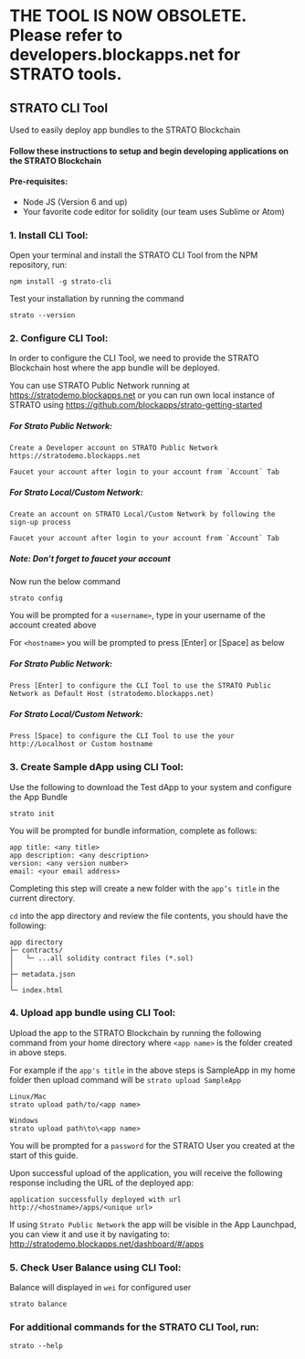 # THE TOOL IS NOW OBSOLETE. Please refer to developers.blockapps.net for STRATO tools.

## STRATO CLI Tool

Used to easily deploy app bundles to the STRATO Blockchain

#### Follow these instructions to setup and begin developing applications on the STRATO Blockchain

#### Pre-requisites:

- Node JS (Version 6 and up)
- Your favorite code editor for solidity (our team uses Sublime or Atom)

### 1. Install CLI Tool:

Open your terminal and install the STRATO CLI Tool from the NPM repository, run:

```
npm install -g strato-cli
```

Test your installation by running the command

```
strato --version
```

### 2. Configure CLI Tool:

In order to configure the CLI Tool, we need to provide the STRATO Blockchain host where the app bundle will be deployed.

You can use STRATO Public Network running at https://stratodemo.blockapps.net or you can run own local instance of STRATO using https://github.com/blockapps/strato-getting-started

##### For Strato Public Network:

```
Create a Developer account on STRATO Public Network https://stratodemo.blockapps.net

Faucet your account after login to your account from `Account` Tab
```

##### For Strato Local/Custom Network:

```
Create an account on STRATO Local/Custom Network by following the sign-up process

Faucet your account after login to your account from `Account` Tab
```

##### Note: Don’t forget to faucet your account

Now run the below command

```
strato config
```

You will be prompted for a `<username>`, type in your username of the account created above

For `<hostname>` you will be prompted to press [Enter] or [Space] as below

##### For Strato Public Network:

```
Press [Enter] to configure the CLI Tool to use the STRATO Public Network as Default Host (stratodemo.blockapps.net)
```

##### For Strato Local/Custom Network:

```
Press [Space] to configure the CLI Tool to use the your http://Localhost or Custom hostname
```

### 3. Create Sample dApp using CLI Tool:

Use the following to download the Test dApp to your system and configure the App Bundle

```
strato init
```

You will be prompted for bundle information, complete as follows:

```
app title: <any title>
app description: <any description>
version: <any version number>
email: <your email address>
```

Completing this step will create a new folder with the `app’s title` in the current directory.

`cd` into the app directory and review the file contents, you should have the following:

```
app directory
├─ contracts/
│   └─ ...all solidity contract files (*.sol)
│
├─ metadata.json
│
└─ index.html
```


### 4. Upload app bundle using CLI Tool:

Upload the app to the STRATO Blockchain by running the following command from your home directory where `<app name>` is the folder created in above steps.

For example if the `app's title` in the above steps is SampleApp in my home folder then upload command will be `strato upload SampleApp`

```
Linux/Mac
strato upload path/to/<app name>

Windows
strato upload path\to\<app name>
```

You will be prompted for a `password` for the STRATO User you created at the start of this guide.

Upon successful upload of the application, you will receive the following response including the URL of the deployed app:

`
application successfully deployed with url http://<hostname>/apps/<unique url>
`

If using `Strato Public Network` the app will be visible in the App Launchpad, you can view it and use it by navigating to: http://stratodemo.blockapps.net/dashboard/#/apps

### 5. Check User Balance using CLI Tool:

Balance will displayed in `wei` for configured user

```
strato balance
```

### For additional commands for the STRATO CLI Tool, run:

```
strato --help
```
